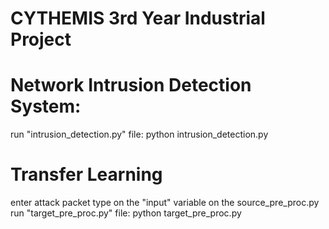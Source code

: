 # CYTHEMIS 3rd Year Industrial Project

# Network Intrusion Detection System:
run "intrusion_detection.py" file: python intrusion_detection.py

# Transfer Learning
enter attack packet type on the "input" variable on the source_pre_proc.py
run "target_pre_proc.py" file: python target_pre_proc.py
